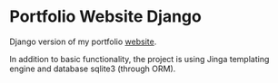 # Portfolio Website Django

Django version of my portfolio <a href="https://jdenisova.github.io">website</a>.

In addition to basic functionality, the project is using Jinga templating engine and database sqlite3 (through ORM).
